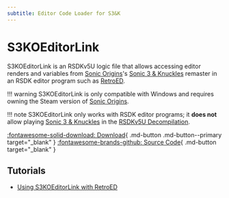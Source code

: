```yaml
---
subtitle: Editor Code Loader for S3&K
---
```


# S3KOEditorLink

S3KOEditorLink is an RSDKv5U logic file that allows accessing editor renders and variables from [Sonic Origins]'s [Sonic 3 & Knuckles] remaster in an RSDK editor program such as [RetroED](../RetroED/README.md).

!!! warning
    S3KOEditorLink is only compatible with Windows and requires owning the Steam version of [Sonic Origins].

!!! note
    S3KOEditorLink only works with RSDK editor programs; it **does not** allow playing [Sonic 3 & Knuckles] in the [RSDKv5U Decompilation](/RSDKv5/Decompilation/README.md).

  [Sonic Origins]: /Games/SonicOrigins/README.md
  [Sonic 3 & Knuckles]: TODO

[:fontawesome-solid-download: Download](https://github.com/RSDKModding/S3KOEditorLink/releases){ .md-button .md-button--primary target="_blank" }
[:fontawesome-brands-github: Source Code](https://github.com/RSDKModding/S3KOEditorLink){ .md-button target="_blank" }

## Tutorials
- [Using S3KOEditorLink with RetroED](/Guides/RetroED/S3KOEditorLink.md)
